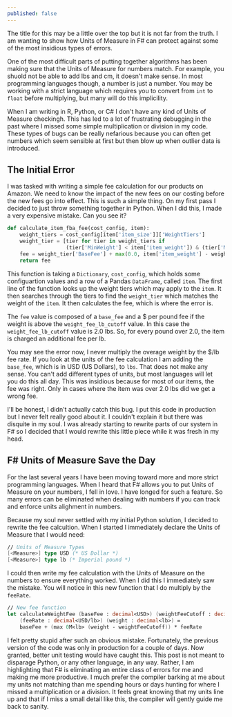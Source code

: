 ```yaml
---
published: false
---
```

The title for this may be a little over the top but it is not far from the truth. I am wanting to show how Units of Measure in F# can protect against some of the most insidious types of errors.

One of the most difficult parts of putting together algorithms has been making sure that the Units of Measure for numbers match. For example, you shuold not be able to add lbs and cm, it doesn't make sense. In most programming languages though, a number is just a number. You may be working with a strict language which requires you to convert from `int` to `float` before multiplying, but many will do this implicility.

When I am writing in R, Python, or C# I don't have any kind of Units of Measure checkingh. This has led to a lot of frustrating debugging in the past where I missed some simple multiplication or division in my code. These types of bugs can be really nefarious because you can often get numbers which seem sensible at first but then blow up when outlier data is introduced.

## The Initial Error
I was tasked with writing a simple fee calculation for our products on Amazon. We need to know the impact of the new fees on our costing before the new fees go into effect. This is such a simple thing. On my first pass I decided to just throw something together in Python. When I did this, I made a very expensive mistake. Can you see it?

```python
def calculate_item_fba_fee(cost_config, item):
    weight_tiers = cost_config[item['item_size']]['WeightTiers']
    weight_tier = [tier for tier in weight_tiers if
                   (tier['MinWeight'] < item['item_weight']) & (tier['MaxWeight'] >= item['item_weight'])][0]
    fee = weight_tier['BaseFee'] + max(0.0, item['item_weight'] - weight_tier['weight_fee_lb_cutoff'])
    return fee
```

This function is taking a `Dictionary`, `cost_config`, which holds some configuartion values and a row of a Pandas `DataFrame`, called `item`. The first line of the function looks up the weight tiers which may apply to the `item`. It then searches through the tiers to find the `weight_tier` which matches the weight of the `item`. It then calculates the fee, which is where the error is.

The `fee` value is composed of a `base_fee` and a $ per pound fee if the weight is above the `weight_fee_lb_cutoff` value. In this case the `weight_fee_lb_cutoff` value is 2.0 lbs. So, for every pound over 2.0, the item is charged an additional fee per lb.

You may see the error now, I never multiply the overage weight by the $/lb fee rate. If you look at the units of the fee calculation I am adding the `base_fee`, which is in USD (US Dollars), to `lbs`. That does not make any sense. You can't add different types of units, but most languages will let you do this all day. This was insidious because for most of our items, the fee was right. Only in cases where the item was over 2.0 lbs did we get a wrong fee.

I'll be honest, I didn't actually catch this bug. I put this code in production but I never felt really good about it. I couldn't explain it but there was disquite in my soul. I was already starting to rewrite parts of our system in F# so I decided that I would rewrite this little piece while it was fresh in my head.

## F# Units of Measure Save the Day
For the last several years I have been moving toward more and more strict programming languages. When I heard that F# allows you to put Units of Measure on your numbers, I fell in love. I have longed for such a feature. So many errors can be eliminated when dealing with numbers if you can track and enforce units alighment in numbers.

Because my soul never settled with my initial Python solution, I decided to rewrite the fee calcultion. When I started I immediately declare the Units of Measure that I would need:

```fsharp
// Units of Measure Types
[<Measure>] type USD (* US Dollar *)
[<Measure>] type lb (* Imperial pound *)
```

I could then write my fee calculation with the Units of Measure on the numbers to ensure everything worked. When I did this I immediately saw the mistake. You will notice in this new function that I do multiply by the `feeRate`.

```fsharp
// New fee function
let calculateWeightFee (baseFee : decimal<USD>) (weightFeeCutoff : decimal<lb>) 
    (feeRate : decimal<USD/lb>) (weight : decimal<lb>) =
    baseFee + (max 0M<lb> (weight - weightFeeCutoff)) * feeRate
```

I felt pretty stupid after such an obvious mistake. Fortunately, the previous version of the code was only in production for a couple of days. Now granted, better unit testing would have caught this. This post is not meant to disparage Python, or any other language, in any way. Rather, I am highlighting that F# is eliminating an entire class of errors for me and making me more productive. I much prefer the compiler barking at me about my units not matching than me spending hours or days hunting for where I missed a multiplication or a division. It feels great knowing that my units line up and that if I miss a small detail like this, the compiler will gently guide me back to sanity.